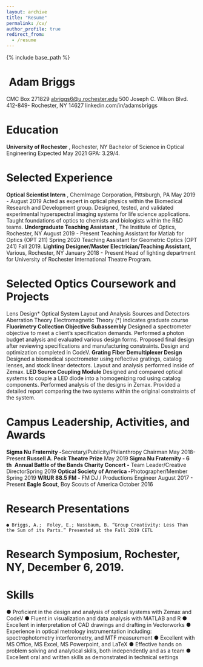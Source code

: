 ```yaml
---
layout: archive
title: "Resume"
permalink: /cv/
author_profile: true
redirect_from:
  - /resume
---
```


{% include base_path %}

# ​ Adam Briggs

CMC Box 271829 ​abriggs6@u.rochester.edu
500 Joseph C. Wilson Blvd. 412-849-
Rochester, NY 14627 linkedin.com/in/adamsbriggs

# Education

**University of Rochester** ​, Rochester, NY
Bachelor of Science in Optical Engineering Expected May 2021
GPA: 3.29/4.

# Selected Experience

**Optical Scientist Intern** ​,​ ​ChemImage Corporation, Pittsburgh, PA May 2019 - August 2019
Acted as expert in optical physics within the Biomedical Research and Development group.
Designed, tested, and validated experimental hyperspectral imaging systems for life science applications.
Taught foundations of optics to chemists and biologists within the R&D teams.
**Undergraduate Teaching Assistant** ​, The Institute of Optics, Rochester, NY August 2019 - Present
Teaching Assistant for Matlab for Optics (OPT 211) Spring 2020
Teaching Assistant for Geometric Optics (OPT 241) Fall 2019.
**Lighting Designer/Master Electrician/Teaching Assistant** ​, Various, Rochester, NY January 2018 - Present
Head of lighting department for University of Rochester International Theatre Program.

# Selected Optics Coursework and Projects

Lens Design* Optical System Layout and Analysis Sources and Detectors
Aberration Theory Electromagnetic Theory (*) indicates graduate course
**Fluorimetry Collection Objective Subassembly**
Designed a spectrometer objective to meet a client’s specification demands. Performed a photon budget analysis and
evaluated various design forms. Proposed final design after reviewing specifications and manufacturing constraints.
Design and optimization completed in CodeV.
**Grating Fiber Demultiplexer Design**
Designed a biomedical spectrometer using reflective gratings, catalog lenses, and stock linear detectors. Layout and
analysis performed inside of Zemax.
**LED Source Coupling Module**
Designed and compared optical systems to couple a LED diode into a homogenizing rod using catalog components.
Performed analysis of the designs in Zemax. Provided a detailed report comparing the two systems within the
original constraints of the system.

# Campus Leadership, Activities, and Awards

**Sigma Nu Fraternity -** ​Secretary/Publicity/Philanthropy Chairman May 2018-Present
**Russell A. Peck Theatre Prize** ​May 2019
**Sigma Nu Fraternity - 6** ​ **th** ​ **Annual Battle of the Bands Charity Concert -** ​Team Leader/Creative Director ​Spring 2019
**Optical Society of America -** ​Photographer/Member ​Spring 2019
**WRUR 88.5 FM -** ​FM DJ / Productions Engineer August 2017 - Present
**Eagle Scout** ​, Boy Scouts of America October 2016

# Research Presentations

```
● Briggs, A.; ​ Foley, E.; Nussbaum, B. “Group Creativity: Less Than the Sum of its Parts.” Presented at the Fall 2019 CETL
```
# Research Symposium, Rochester, NY, December 6, 2019.

# Skills

● Proficient in the design and analysis of optical systems with Zemax and CodeV
● Fluent in visualization and data analysis with MATLAB and R
● Excellent in interpretation of CAD drawings and drafting in Vectorworks
● Experience in optical metrology instrumentation including: ​spectrophotometry interferometry, and MTF measurement
● Excellent with MS Office, MS Excel, MS Powerpoint, and LaTeX
● Effective hands on problem solving and analytical skills, both independently and as a team
● Excellent oral and written skills as demonstrated in technical settings

